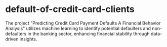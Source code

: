 # default-of-credit-card-clients
The project 
"Predicting Credit Card Payment Defaults A Financial Behavior Analysis" 
utilizes machine learning to identify potential defaulters and non-defaulters in the banking sector, enhancing financial stability through data-driven insights.
